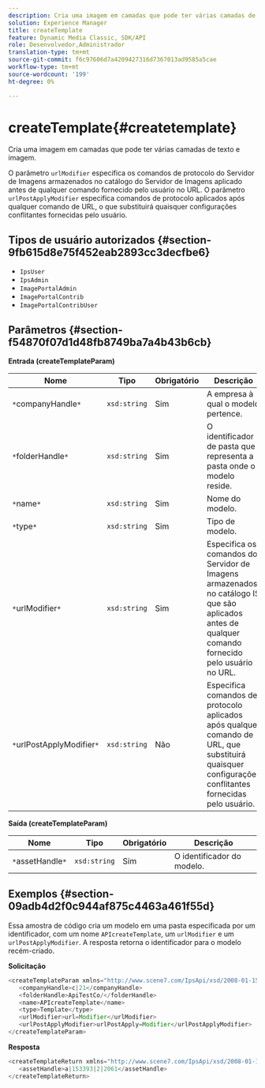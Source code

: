 ```yaml
---
description: Cria uma imagem em camadas que pode ter várias camadas de texto e imagem.
solution: Experience Manager
title: createTemplate
feature: Dynamic Media Classic, SDK/API
role: Desenvolvedor,Administrador
translation-type: tm+mt
source-git-commit: f6c97606d7a4209427316d7367013ad9585a5cae
workflow-type: tm+mt
source-wordcount: '199'
ht-degree: 0%

---
```



# createTemplate{#createtemplate}

Cria uma imagem em camadas que pode ter várias camadas de texto e imagem.

O parâmetro `urlModifier` especifica os comandos de protocolo do Servidor de Imagens armazenados no catálogo do Servidor de Imagens aplicado antes de qualquer comando fornecido pelo usuário no URL. O parâmetro `urlPostApplyModifier` especifica comandos de protocolo aplicados após qualquer comando de URL, o que substituirá quaisquer configurações conflitantes fornecidas pelo usuário.

## Tipos de usuário autorizados {#section-9fb615d8e75f452eab2893cc3decfbe6}

* `IpsUser`
* `IpsAdmin`
* `ImagePortalAdmin`
* `ImagePortalContrib`
* `ImagePortalContribUser`

## Parâmetros {#section-f54870f07d1d48fb8749ba7a4b43b6cb}

**Entrada (createTemplateParam)**

| Nome | Tipo | Obrigatório | Descrição |
|---|---|---|---|
| `*`companyHandle`*` | `xsd:string` | Sim | A empresa à qual o modelo pertence. |
| `*`folderHandle`*` | `xsd:string` | Sim | O identificador de pasta que representa a pasta onde o modelo reside. |
| `*`name`*` | `xsd:string` | Sim | Nome do modelo. |
| `*`type`*` | `xsd:string` | Sim | Tipo de modelo. |
| `*`urlModifier`*` | `xsd:string` | Sim | Especifica os comandos do Servidor de Imagens armazenados no catálogo IS que são aplicados antes de qualquer comando fornecido pelo usuário no URL. |
| `*`urlPostApplyModifier`*` | `xsd:string` | Não | Especifica comandos de protocolo aplicados após qualquer comando de URL, que substituirá quaisquer configurações conflitantes fornecidas pelo usuário. |

**Saída (createTemplateParam)**

| Nome | Tipo | Obrigatório | Descrição |
|---|---|---|---|
| `*`assetHandle`*` | `xsd:string` | Sim | O identificador do modelo. |

## Exemplos {#section-09adb4d2f0c944af875c4463a461f55d}

Essa amostra de código cria um modelo em uma pasta especificada por um identificador, com um nome `APIcreateTemplate`, um `urlModifier` e um `urlPostApplyModifier`. A resposta retorna o identificador para o modelo recém-criado.

**Solicitação**

```java
<createTemplateParam xmlns="http://www.scene7.com/IpsApi/xsd/2008-01-15">
   <companyHandle>c|21</companyHandle>
   <folderHandle>ApiTestCo/</folderHandle>
   <name>APIcreateTemplate</name>
   <type>Template</type>
   <urlModifier>url=Modifier</urlModifier>
   <urlPostApplyModifier>urlPostApply=Modifier</urlPostApplyModifier>
</createTemplateParam>
```

**Resposta**

```java
<createTemplateReturn xmlns="http://www.scene7.com/IpsApi/xsd/2008-01-15">
   <assetHandle>a|153393|2|2061</assetHandle>
</createTemplateReturn>
```

